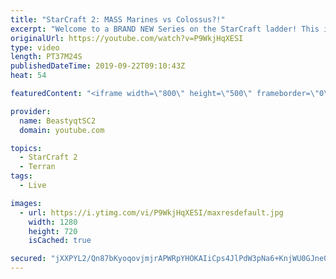 ```yaml
---
title: "StarCraft 2: MASS Marines vs Colossus?!"
excerpt: "Welcome to a BRAND NEW Series on the StarCraft ladder! This is the \"Mass Marines to Grandmaster\" challenge, where the only attacking unit that I'm allowed to make is Marines - and that's it! I am allowed to make Medivacs just so that the gaemplay is not too monotonous, but I believe I could even make"
originalUrl: https://youtube.com/watch?v=P9WkjHqXESI
type: video
length: PT37M24S
publishedDateTime: 2019-09-22T09:10:43Z
heat: 54

featuredContent: "<iframe width=\"800\" height=\"500\" frameborder=\"0\" src=\"https://www.youtube.com/embed/P9WkjHqXESI\" allow=\"accelerometer; autoplay; encrypted-media; gyroscope; picture-in-picture\" allowfullscreen></iframe>"

provider:
  name: BeastyqtSC2
  domain: youtube.com

topics:
  - StarCraft 2
  - Terran
tags:
  - Live

images:
  - url: https://i.ytimg.com/vi/P9WkjHqXESI/maxresdefault.jpg
    width: 1280
    height: 720
    isCached: true

secured: "jXXPYL2/Qn87bKyoqovjmjrAPWRpYHOKAIiCps4JlPdW3pNa6+KnjWU0GJne0JcZqxFgrDoJSNHb//NqQ3Y90j7Eja6uW1cqqnRCMeLw8z003J1YbpnYdAJ+M5Yg/uZUFwp7VCiUmj88fBgB1YJbJonWrlbMs9kQudM5TQcSaRkTrJdEB9LYp5g1Xwju1Qnai9G3C1adtwoXk9uMFwMYP0kcudnf+Hus14RYAac6l4oZqaS2dDILs95guB+m966+rkVc7mhNP8Srvu/8w4GOsGTZMwjwpCs+8qGGLIdn7hI9Rldh5GjvyxTefKzj28AD/QCXqesj8YEwQtMjKL69+zJFlmrD9C+AchVK2nNgFb+a/yTXJAVWpLtw185uqG73N84KmcyqH74ePAwK5wOPU1d+XL2T45pBEbCrpPgoXXQ=;8Rjth3SFRgcbKVMOZ3tjAg=="
---
```


